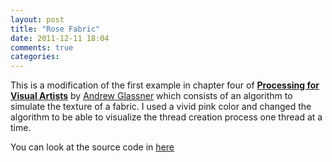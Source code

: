 ```yaml
---
layout: post
title: "Rose Fabric"
date: 2011-12-11 18:04
comments: true
categories: 
---
```


This is a modification of the first example in chapter four of [**Processing for Visual Artists**](http://www.glassner.com/andrew/writing/books/processing.htm) by [Andrew Glassner](http://www.glassner.com/) which consists of an algorithm to simulate the texture of a fabric. I used a vivid pink color and changed the algorithm to be able to visualize the thread creation process one thread at a time.

<p><canvas id="canvas1" width="600" height="400"></canvas></p>

You can look at the source code in [here](/html5/generative-art/rose-fabric/rose.html)

<script src="/html5/generative-art/rose-fabric/stream.js"></script>

